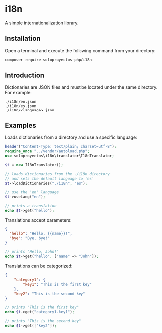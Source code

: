 # i18n
A simple internationalization library.

## Installation

Open a terminal and execute the following command from your directory:
```bash
composer require soloproyectos-php/i18n
```

## Introduction

Dictionaries are JSON files and must be located under the same directory. For example:

```plaintext
./i18n/en.json
./i18n/es.json
./i18n/<language>.json
```

## Examples

Loads dictionaries from a directory and use a specific language:
```php
header("Content-Type: text/plain; charset=utf-8");
require_once "../vendor/autoload.php";
use soloproyectos\i18n\translator\I18nTranslator;

$t = new I18nTranslator();

// loads dictionaries from the ./i18n directory
// and sets the default language to 'es'
$t->loadDictionaries("./i18n", "es");

// use the 'en' language
$t->useLang("en");

// prints a translation
echo $t->get("hello");
```

Translations accept parameters:

```json
{
  "hello": "Hello, {{name}}!",
  "bye": "Bye, bye!"
}
```

```php
// prints "Hello, John!"
echo $t->get("hello", ["name" => "John"]);
```

Translations can be categorized:
```json
{
    "category1": {
        "key1": "This is the first key"
    },
    "key2": "This is the second key"
}
```

```php
// prints "This is the first key"
echo $t->get("category1.key1");

// prints "This is the second key"
echo $t->get(["key2"]);
```
